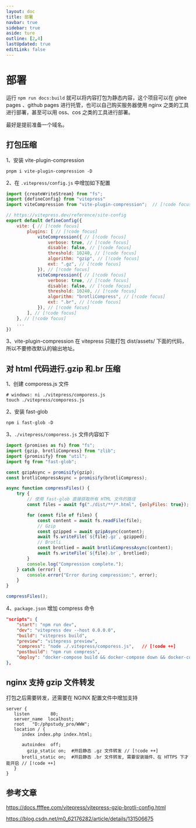```yaml
---
layout: doc
title: 部署
navbar: true
sidebar: true
aside: ture
outline: [2,4]
lastUpdated: true
editLink: false
---
```




# 部署

运行 `npm run docs:build` 就可以将内容打包为静态内容，这个项目可以在 gitee pages 、github pages 进行托管，也可以自己购买服务器使用 nginx 之类的工具进行部署，甚至可以用 oss、cos 之类的工具进行部署。

最好是提前准备一个域名。



## 打包压缩

1、安装 vite-plugin-compression

```shell
pnpm i vite-plugin-compression -D
```



2、在 `.vitepress/config.js` 中增加如下配置

```js
import {createWriteStream} from "fs";
import {defineConfig} from "vitepress"
import viteCompression from "vite-plugin-compression";  // [!code focus]

// https://vitepress.dev/reference/site-config
export default defineConfig({
    vite: { // [!code focus]
        plugins: [ // [!code focus]
            viteCompression({ // [!code focus]
                verbose: true, // [!code focus]
                disable: false, // [!code focus]
                threshold: 10240, // [!code focus]
                algorithm: "gzip", // [!code focus]
                ext: ".gz", // [!code focus]
            }), // [!code focus]
            viteCompression({ // [!code focus]
                verbose: true, // [!code focus]
                disable: false, // [!code focus]
                threshold: 10240, // [!code focus]
                algorithm: "brotliCompress", // [!code focus]
                ext: ".br", // [!code focus]
            }), // [!code focus]
        ], // [!code focus]
    }, // [!code focus]
    ...
})
```



3、vite-plugin-compression 在 vitepress 只能打包 dist/assets/ 下面的代码，所以不要修改默认的输出地址。



## 对 html 代码进行.gzip 和.br 压缩

1、创建 comporess.js 文件

```shell
# windows: ni ./vitepress/comporess.js
touch ./vitepress/comporess.js
```



2、安装 fast-glob

```shell
npm i fast-glob -D
```



3、`./vitepress/comporess.js` 文件内容如下

```js
import {promises as fs} from "fs";
import {gzip, brotliCompress} from "zlib";
import {promisify} from "util";
import fg from "fast-glob";

const gzipAsync = promisify(gzip);
const brotliCompressAsync = promisify(brotliCompress);

async function compressFiles() {
    try {
        // 使用 fast-glob 直接获取所有 HTML 文件的路径
        const files = await fg("./dist/**/*.html", {onlyFiles: true});

        for (const file of files) {
            const content = await fs.readFile(file);
            // Gzip
            const gzipped = await gzipAsync(content);
            await fs.writeFile(`${file}.gz`, gzipped);
            // Brotli
            const brotlied = await brotliCompressAsync(content);
            await fs.writeFile(`${file}.br`, brotlied);
        }
        console.log("Compression complete.");
    } catch (error) {
        console.error("Error during compression:", error);
    }
}

compressFiles();
```



4、`package.json` 增加 compress 命令

```json
"scripts": {
    "start": "npm run dev",
    "dev": "vitepress dev --host 0.0.0.0",
    "build": "vitepress build",
    "preview": "vitepress preview",
    "compress": "node ./.vitepress/comporess.js",	// [!code ++]
    "postbuild": "npm run compress",
    "deploy": "docker-compose build && docker-compose down && docker-compose up -d"
},
```



## nginx 支持 gzip 文件转发

打包之后需要转发，还需要在 NGINX 配置文件中增加支持

```nginx
server {
   listen        80;
   server_name  localhost;
   root   "D:/phpstudy_pro/WWW";
   location / {
      index index.php index.html;

      autoindex  off;
        gzip_static on;  #开启静态 .gz 文件转发 // [!code ++]
      brotli_static on;  #开启静态 .br 文件转发, 需要安装插件、在 HTTPS 下才能开启 // [!code ++]
   }
}
```



## 参考文章

https://docs.ffffee.com/vitepress/vitepress-gzip-brotli-config.html

https://blog.csdn.net/m0_62176282/article/details/131506675

